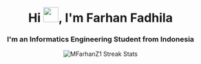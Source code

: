 <h1 align="center">Hi <img src="https://media.giphy.com/media/hvRJCLFzcasrR4ia7z/giphy.gif" width="35">, I'm Farhan Fadhila</h1>
<h3 align="center">I'm an Informatics Engineering Student from Indonesia</h3>

<p align="center"><img src="https://github-readme-streak-stats.herokuapp.com/?user=farhanfadhila&theme=neon" alt="MFarhanZ1 Streak Stats" /></p>
